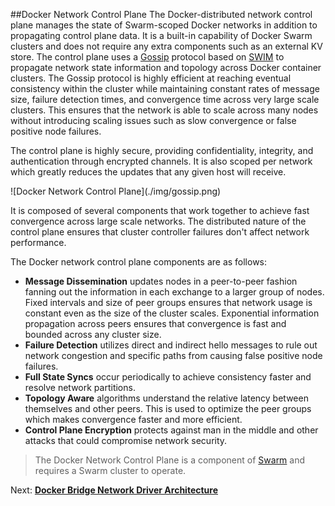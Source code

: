 ##<a name="controlplane"></a>Docker Network Control Plane
The Docker-distributed network control plane manages the state of Swarm-scoped Docker networks in addition to propagating control plane data. It is a built-in capability of Docker Swarm clusters and does not require any extra components such as an external KV store. The control plane uses a [Gossip](https://en.wikipedia.org/wiki/Gossip_protocol) protocol based on [SWIM](https://www.cs.cornell.edu/~asdas/research/dsn02-swim.pdf) to propagate network state information and topology across Docker container clusters. The Gossip protocol is highly efficient at reaching eventual consistency within the cluster while maintaining constant rates of message size, failure detection times, and convergence time across very large scale clusters. This ensures that the network is able to scale across many nodes without introducing scaling issues such as slow convergence or false positive node failures. 

The control plane is highly secure, providing confidentiality, integrity, and authentication through encrypted channels. It is also scoped per network which greatly reduces the updates that any given host will receive. 

<span class="float-right">
![Docker Network Control Plane](./img/gossip.png)
</span>

It is composed of several components that work together to achieve fast convergence across large scale networks. The distributed nature of the control plane ensures that cluster controller failures don't affect network performance. 

The Docker network control plane components are as follows:

- **Message Dissemination** updates nodes in a peer-to-peer fashion fanning out the information in each exchange to a larger group of nodes. Fixed intervals and size of peer groups ensures that network usage is constant even as the size of the cluster scales. Exponential information propagation across peers ensures that convergence is fast and bounded across any cluster size.
- **Failure Detection** utilizes direct and indirect hello messages to rule out network congestion and specific paths from causing false positive node failures. 
- **Full State Syncs** occur periodically to achieve consistency faster and resolve network partitions.
- **Topology Aware** algorithms understand the relative latency between themselves and other peers. This is used to optimize the peer groups which makes convergence faster and more efficient. 
- **Control Plane Encryption** protects against man in the middle and other attacks that could compromise network security.

> The Docker Network Control Plane is a component of [Swarm](https://docs.docker.com/engine/swarm/) and requires a Swarm cluster to operate.

Next: **[Docker Bridge Network Driver Architecture](05-bridge-networks.md)**